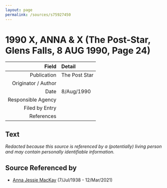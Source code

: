 ```yaml
---
layout: page
permalink: /sources/s75927450
---
```


# 1990 X, ANNA & X (The Post-Star, Glens Falls, 8 AUG 1990, Page 24)

Field | Detail
---:|:---
Publication | The Post Star
Originator / Author | 
Date | 8/Aug/1990
Responsible Agency | 
Filed by Entry | 
References | 

## Text

_Redacted because this source is referenced by a (potentially) living person and may contain personally identifiable information._

## Source Referenced by

* [Anna Jessie MacKay](../people/@41265374@-anna-jessie-mackay-b1938-7-7-d2021-3-12.md) (7/Jul/1938 - 12/Mar/2021)
